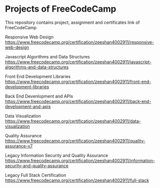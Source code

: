 
# Projects of FreeCodeCamp

This repository contains project, assignment and certificates link of FreeCodeCamp

Responsive Web Design https://www.freecodecamp.org/certification/zeeshan4002911/responsive-web-design

Javascript Algorithms and Data Structures https://www.freecodecamp.org/certification/zeeshan4002911/javascript-algorithms-and-data-structures

Front End Development Libraries https://www.freecodecamp.org/certification/zeeshan4002911/front-end-development-libraries 

Back End Devenlopment and APIs https://www.freecodecamp.org/certification/zeeshan4002911/back-end-development-and-apis

Data Visualization https://www.freecodecamp.org/certification/zeeshan4002911/data-visualization

Quality Assurance https://www.freecodecamp.org/certification/zeeshan4002911/quality-assurance-v7

Legacy Information Security and Quality Assurance https://www.freecodecamp.org/certification/zeeshan4002911/information-security-and-quality-assurance

Legacy Full Stack Certification https://www.freecodecamp.org/certification/zeeshan4002911/full-stack